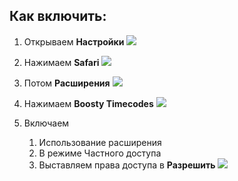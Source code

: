 ## Как включить:
1. Открываем **Настройки**
![](assets/1.png)

1. Нажимаем **Safari**
![](assets/2.png)

1. Потом **Расширения**
![](assets/3.png)

1. Нажимаем **Boosty Timecodes**
![](assets/4.png)

1. Включаем
    1. Использование расширения
    1. В режиме Частного доступа
    1. Выставляем права доступа в **Разрешить**
![](assets/5.png)
